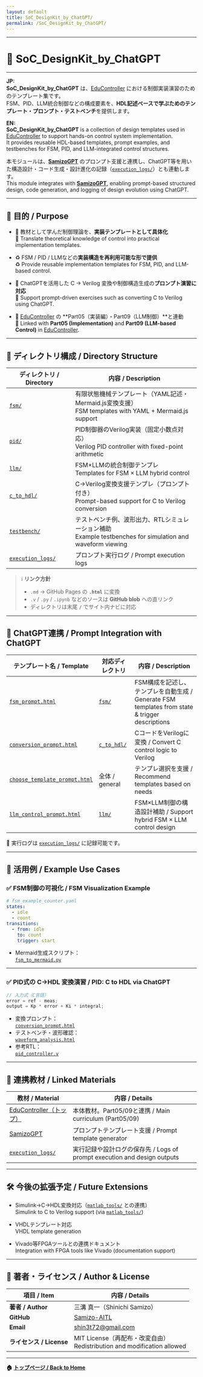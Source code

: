 ```yaml
---
layout: default
title: SoC_DesignKit_by_ChatGPT/
permalink: /SoC_DesignKit_by_ChatGPT/
---
```


---

# 🧩 SoC_DesignKit_by_ChatGPT

---

**JP:**  
**SoC_DesignKit_by_ChatGPT** は、[EduController](https://samizo-aitl.github.io/EduController/README.html) における制御実装演習のためのテンプレート集です。  
FSM、PID、LLM統合制御などの構成要素を、**HDL記述ベースで学ぶためのテンプレート・プロンプト・テストベンチ**を提供します。

**EN:**  
**SoC_DesignKit_by_ChatGPT** is a collection of design templates used in [EduController](https://samizo-aitl.github.io/EduController/README.html) to support hands-on control system implementation.  
It provides reusable HDL-based templates, prompt examples, and testbenches for FSM, PID, and LLM-integrated control structures.

本モジュールは、[**SamizoGPT**](https://github.com/Samizo-AITL/SamizoGPT) のプロンプト支援と連携し、ChatGPT等を用いた構造設計・コード生成・設計進化の記録（[`execution_logs/`](https://samizo-aitl.github.io/EduController/SoC_DesignKit_by_ChatGPT/execution_logs/)）とも連動します。  
This module integrates with [**SamizoGPT**](https://github.com/Samizo-AITL/SamizoGPT), enabling prompt-based structured design, code generation, and logging of design evolution using ChatGPT.

---

## 🎯 目的 / Purpose

- 📘 教材として学んだ制御理論を、**実装テンプレートとして具体化**  
  📘 Translate theoretical knowledge of control into practical implementation templates.

- ♻️ FSM / PID / LLMなどの**実装構造を再利用可能な形で提供**  
  ♻️ Provide reusable implementation templates for FSM, PID, and LLM-based control.

- 🤖 ChatGPTを活用した C → Verilog 変換や制御構造生成の**プロンプト演習に対応**  
  🤖 Support prompt-driven exercises such as converting C to Verilog using ChatGPT.

- 🔗 [EduController](https://samizo-aitl.github.io/EduController/README.html) の **Part05（実装編）・Part09（LLM制御）**と連動  
  🔗 Linked with **Part05 (Implementation)** and **Part09 (LLM-based Control)** in [EduController](https://samizo-aitl.github.io/EduController/README.html).

---

## 📁 ディレクトリ構成 / Directory Structure

| ディレクトリ / Directory | 内容 / Description |
|---|---|
| [`fsm/`](https://samizo-aitl.github.io/EduController/SoC_DesignKit_by_ChatGPT/fsm/) | 有限状態機械テンプレート（YAML記述・Mermaid.js変換支援）<br> FSM templates with YAML + Mermaid.js support |
| [`pid/`](https://samizo-aitl.github.io/EduController/SoC_DesignKit_by_ChatGPT/pid/) | PID制御器のVerilog実装（固定小数点対応）<br> Verilog PID controller with fixed-point arithmetic |
| [`llm/`](https://samizo-aitl.github.io/EduController/SoC_DesignKit_by_ChatGPT/llm/) | FSM×LLMの統合制御テンプレ<br> Templates for FSM × LLM hybrid control |
| [`c_to_hdl/`](https://samizo-aitl.github.io/EduController/SoC_DesignKit_by_ChatGPT/c_to_hdl/) | C→Verilog変換支援テンプレ（プロンプト付き）<br> Prompt-based support for C to Verilog conversion |
| [`testbench/`](https://samizo-aitl.github.io/EduController/SoC_DesignKit_by_ChatGPT/testbench/) | テストベンチ例、波形出力、RTLシミュレーション補助<br> Example testbenches for simulation and waveform viewing |
| [`execution_logs/`](https://samizo-aitl.github.io/EduController/SoC_DesignKit_by_ChatGPT/execution_logs/) | プロンプト実行ログ / Prompt execution logs |

> ℹ️ **リンク方針**  
> - `.md` → GitHub Pages の **`.html`** に変換  
> - `.v` / `.py` / `.ipynb` などのソースは **GitHub blob** への直リンク  
> - ディレクトリは末尾 **`/`** でサイト内ナビに対応

---

## 🧠 ChatGPT連携 / Prompt Integration with ChatGPT

| テンプレート名 / Template | 対応ディレクトリ | 内容 / Description |
|---|---|---|
| [`fsm_prompt.html`](https://samizo-aitl.github.io/EduController/SoC_DesignKit_by_ChatGPT/prompts/control_templates/fsm_prompt.html) | [`fsm/`](https://samizo-aitl.github.io/EduController/SoC_DesignKit_by_ChatGPT/fsm/) | FSM構成を記述し、テンプレを自動生成 / Generate FSM templates from state & trigger descriptions |
| [`conversion_prompt.html`](https://samizo-aitl.github.io/EduController/SoC_DesignKit_by_ChatGPT/c_to_hdl/conversion_prompt.html) | [`c_to_hdl/`](https://samizo-aitl.github.io/EduController/SoC_DesignKit_by_ChatGPT/c_to_hdl/) | CコードをVerilogに変換 / Convert C control logic to Verilog |
| [`choose_template_prompt.html`](https://samizo-aitl.github.io/EduController/SoC_DesignKit_by_ChatGPT/prompts/control_templates/choose_template_prompt.html) | 全体 / general | テンプレ選択を支援 / Recommend templates based on needs |
| [`llm_control_prompt.html`](https://samizo-aitl.github.io/EduController/SoC_DesignKit_by_ChatGPT/llm/llm_control_prompt.html) | [`llm/`](https://samizo-aitl.github.io/EduController/SoC_DesignKit_by_ChatGPT/llm/) | FSM×LLM制御の構造設計補助 / Support hybrid FSM × LLM control design |

💬 実行ログは [`execution_logs/`](https://samizo-aitl.github.io/EduController/SoC_DesignKit_by_ChatGPT/execution_logs/) に記録可能です。

---

## 🔧 活用例 / Example Use Cases

### ✅ FSM制御の可視化 / FSM Visualization Example

```yaml
# fsm_example_counter.yaml
states:
  - idle
  - count
transitions:
  - from: idle
    to: count
    trigger: start
```

- Mermaid生成スクリプト：  
  [`fsm_to_mermaid.py`](https://github.com/Samizo-AITL/EduController/blob/main/SoC_DesignKit_by_ChatGPT/fsm/fsm_to_mermaid.py)

---

### ✅ PID式の C→HDL 変換演習 / PID: C to HDL via ChatGPT

```c
// 入力式（C言語）
error = ref - meas;
output = Kp * error + Ki * integral;
```

- 変換プロンプト：  
  [`conversion_prompt.html`](https://samizo-aitl.github.io/EduController/SoC_DesignKit_by_ChatGPT/c_to_hdl/conversion_prompt.html)  
- テストベンチ・波形確認：  
  [`waveform_analysis.html`](https://samizo-aitl.github.io/EduController/SoC_DesignKit_by_ChatGPT/testbench/waveform_analysis.html)  
- 参考RTL：  
  [`pid_controller.v`](https://github.com/Samizo-AITL/EduController/blob/main/SoC_DesignKit_by_ChatGPT/pid/pid_controller.v)

---

## 📎 連携教材 / Linked Materials

| 教材 / Material | 内容 / Details |
|---|---|
| [EduController（トップ）](https://samizo-aitl.github.io/EduController/README.html) | 本体教材。Part05/09と連携 / Main curriculum (Part05/09) |
| [SamizoGPT](https://github.com/Samizo-AITL/SamizoGPT) | プロンプトテンプレート支援 / Prompt template generator |
| [`execution_logs/`](https://samizo-aitl.github.io/EduController/SoC_DesignKit_by_ChatGPT/execution_logs/) | 実行記録や設計ログの保存先 / Logs of prompt execution and design outputs |

---

## 🛠️ 今後の拡張予定 / Future Extensions

- Simulink→C→HDL変換対応（[`matlab_tools/`](https://samizo-aitl.github.io/EduController/matlab_tools/) との連携）  
  Simulink to C to Verilog support (via [`matlab_tools/`](https://samizo-aitl.github.io/EduController/matlab_tools/))

- VHDLテンプレート対応  
  VHDL template generation

- Vivado等FPGAツールとの連携ドキュメント  
  Integration with FPGA tools like Vivado (documentation support)

---

## 👤 **著者・ライセンス / Author & License**

| **項目 / Item** | **内容 / Details** |
|---|---|
| **著者 / Author** | 三溝 真一（Shinichi Samizo） |
| **GitHub** | [Samizo-AITL](https://github.com/Samizo-AITL) |
| **Email** | [shin3t72@gmail.com](mailto:shin3t72@gmail.com) |
| **ライセンス / License** | MIT License（再配布・改変自由）<br>Redistribution and modification allowed |

---

**🏠 [トップページ / Back to Home](https://samizo-aitl.github.io/EduController/README.html)**
